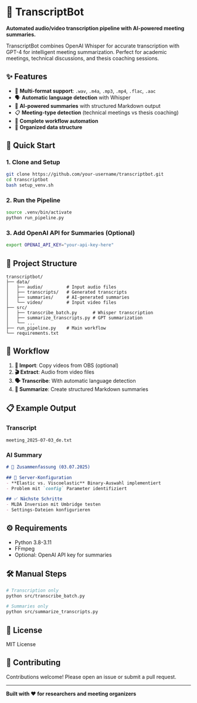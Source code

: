 # 🤖 TranscriptBot

**Automated audio/video transcription pipeline with AI-powered meeting summaries.**

TranscriptBot combines OpenAI Whisper for accurate transcription with GPT-4 for intelligent meeting summarization. Perfect for academic meetings, technical discussions, and thesis coaching sessions.

## ✨ Features

- 🎵 **Multi-format support**: `.wav`, `.m4a`, `.mp3`, `.mp4`, `.flac`, `.aac`
- 🗣️ **Automatic language detection** with Whisper
- 🤖 **AI-powered summaries** with structured Markdown output
- 📋 **Meeting-type detection** (technical meetings vs thesis coaching)
- 🔄 **Complete workflow automation**
- 📁 **Organized data structure**

## 🚀 Quick Start

### 1. Clone and Setup

```bash
git clone https://github.com/your-username/transcriptbot.git
cd transcriptbot
bash setup_venv.sh
```

### 2. Run the Pipeline

```bash
source .venv/bin/activate
python run_pipeline.py
```

### 3. Add OpenAI API for Summaries (Optional)

```bash
export OPENAI_API_KEY="your-api-key-here"
```

## 📂 Project Structure

```
transcriptbot/
├── data/
│   ├── audio/         # Input audio files
│   ├── transcripts/   # Generated transcripts  
│   ├── summaries/     # AI-generated summaries
│   └── video/         # Input video files
├── src/
│   ├── transcribe_batch.py      # Whisper transcription
│   ├── summarize_transcripts.py # GPT summarization
│   └── ...
├── run_pipeline.py    # Main workflow
└── requirements.txt
```

## 🎯 Workflow

1. **📂 Import**: Copy videos from OBS (optional)
2. **🎬 Extract**: Audio from video files
3. **🗣️ Transcribe**: With automatic language detection
4. **🤖 Summarize**: Create structured Markdown summaries

## 📋 Example Output

### Transcript
```
meeting_2025-07-03_de.txt
```

### AI Summary
```markdown
# 📝 Zusammenfassung (03.07.2025)

## 🔧 Server-Konfiguration
- **Elastic vs. Viscoelastic** Binary-Auswahl implementiert
- Problem mit `config` Parameter identifiziert

## ✅ Nächste Schritte
- MLDA Inversion mit Umbridge testen
- Settings-Dateien konfigurieren
```

## ⚙️ Requirements

- Python 3.8-3.11
- FFmpeg
- Optional: OpenAI API key for summaries

## 🛠️ Manual Steps

```bash
# Transcription only
python src/transcribe_batch.py

# Summaries only
python src/summarize_transcripts.py
```

## 📄 License

MIT License

## 🤝 Contributing

Contributions welcome! Please open an issue or submit a pull request.

---

**Built with ❤️ for researchers and meeting organizers**
